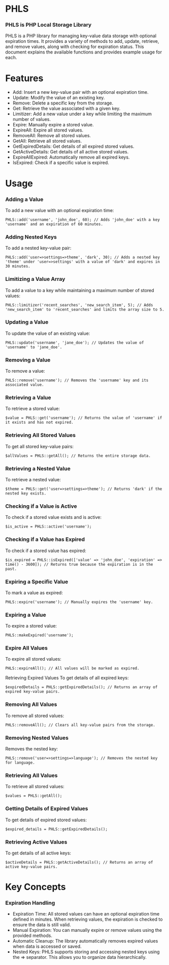 # PHLS
### PHLS is PHP Local Storage Library
PHLS is a PHP library for managing key-value data storage with optional expiration times. It provides a variety of methods to add, update, retrieve, and remove values, along with checking for expiration status. This document explains the available functions and provides example usage for each.

# Features
* Add: Insert a new key-value pair with an optional expiration time.
* Update: Modify the value of an existing key.
* Remove: Delete a specific key from the storage.
* Get: Retrieve the value associated with a given key.
* Limitizer: Add a new value under a key while limiting the maximum number of values.
* Expire: Manually expire a stored value.
* ExpireAll: Expire all stored values.
* RemoveAll: Remove all stored values.
* GetAll: Retrieve all stored values.
* GetExpiredDetails: Get details of all expired stored values.
* GetActiveDetails: Get details of all active stored values.
* ExpireAllExpired: Automatically remove all expired keys.
* IsExpired: Check if a specific value is expired.

# Usage
### Adding a Value
To add a new value with an optional expiration time:
```
PHLS::add('username', 'john_doe', 60); // Adds 'john_doe' with a key 'username' and an expiration of 60 minutes.
```
### Adding Nested Keys
To add a nested key-value pair:
```
PHLS::add('user=>settings=>theme', 'dark', 30); // Adds a nested key 'theme' under 'user=>settings' with a value of 'dark' and expires in 30 minutes.
```
### Limitizing a Value Array
To add a value to a key while maintaining a maximum number of stored values:
```
PHLS::limitizer('recent_searches', 'new_search_item', 5); // Adds 'new_search_item' to 'recent_searches' and limits the array size to 5.
```
### Updating a Value
To update the value of an existing value:
```
PHLS::update('username', 'jane_doe'); // Updates the value of 'username' to 'jane_doe'.
```
### Removing a Value
To remove a value:
```
PHLS::remove('username'); // Removes the 'username' key and its associated value.
```
### Retrieving a Value
To retrieve a stored value:
```
$value = PHLS::get('username'); // Returns the value of 'username' if it exists and has not expired.
```
### Retrieving All Stored Values
To get all stored key-value pairs:
```
$allValues = PHLS::getAll(); // Returns the entire storage data.
```
### Retrieving a Nested Value
To retrieve a nested value:
```
$theme = PHLS::get('user=>settings=>theme'); // Returns 'dark' if the nested key exists.
```
### Checking if a Value is Active
To check if a stored value exists and is active:
```
$is_active = PHLS::active('username');
```

### Checking if a Value has Expired
To check if a stored value has expired:
```
$is_expired = PHLS::isExpired(['value' => 'john_doe', 'expiration' => time() - 3600]); // Returns true because the expiration is in the past.
```
### Expiring a Specific Value
To mark a value as expired:
```
PHLS::expire('username'); // Manually expires the 'username' key.
```
### Expiring a Value
To expire a stored value:
```
PHLS::makeExpired('username');
```
### Expire All Values
To expire all stored values:
```
PHLS::expireAll(); // All values will be marked as expired.
```
Retrieving Expired Values
To get details of all expired keys:
```
$expiredDetails = PHLS::getExpiredDetails(); // Returns an array of expired key-value pairs.
```
### Removing All Values
To remove all stored values:
```
PHLS::removeAll(); // Clears all key-value pairs from the storage.
```
### Removing Nested Values
Removes the nested key:
```
PHLS::remove('user=>settings=>language'); // Removes the nested key for language.
```
### Retrieving All Values
To retrieve all stored values:
```
$values = PHLS::getAll();
```
### Getting Details of Expired Values
To get details of expired stored values:
```
$expired_details = PHLS::getExpiredDetails();
```
### Retrieving Active Values
To get details of all active keys:
```
$activeDetails = PHLS::getActiveDetails(); // Returns an array of active key-value pairs.
```

# Key Concepts
### Expiration Handling
- Expiration Time: All stored values can have an optional expiration time defined in minutes. When retrieving values, the expiration is checked to ensure the data is still valid.
- Manual Expiration: You can manually expire or remove values using the provided methods.
- Automatic Cleanup: The library automatically removes expired values when data is accessed or saved.
- Nested Keys: PHLS supports storing and accessing nested keys using the => separator. This allows you to organize data hierarchically.
